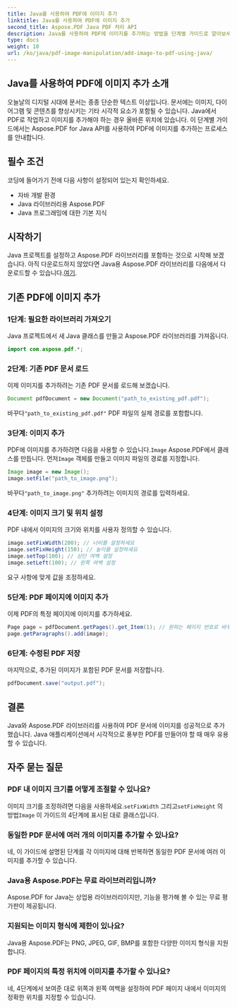```yaml
---
title: Java를 사용하여 PDF에 이미지 추가
linktitle: Java를 사용하여 PDF에 이미지 추가
second_title: Aspose.PDF Java PDF 처리 API
description: Java를 사용하여 PDF에 이미지를 추가하는 방법을 단계별 가이드로 알아보세요. 시각적 요소로 PDF 문서를 손쉽게 강화하세요.
type: docs
weight: 10
url: /ko/java/pdf-image-manipulation/add-image-to-pdf-using-java/
---
```


## Java를 사용하여 PDF에 이미지 추가 소개

오늘날의 디지털 시대에 문서는 종종 단순한 텍스트 이상입니다. 문서에는 이미지, 다이어그램 및 콘텐츠를 향상시키는 기타 시각적 요소가 포함될 수 있습니다. Java에서 PDF로 작업하고 이미지를 추가해야 하는 경우 올바른 위치에 있습니다. 이 단계별 가이드에서는 Aspose.PDF for Java API를 사용하여 PDF에 이미지를 추가하는 프로세스를 안내합니다.

## 필수 조건

코딩에 들어가기 전에 다음 사항이 설정되어 있는지 확인하세요.

- 자바 개발 환경
- Java 라이브러리용 Aspose.PDF
- Java 프로그래밍에 대한 기본 지식

## 시작하기

Java 프로젝트를 설정하고 Aspose.PDF 라이브러리를 포함하는 것으로 시작해 보겠습니다. 아직 다운로드하지 않았다면 Java용 Aspose.PDF 라이브러리를 다음에서 다운로드할 수 있습니다.[여기](https://releases.aspose.com/pdf/java/).

## 기존 PDF에 이미지 추가

### 1단계: 필요한 라이브러리 가져오기

Java 프로젝트에서 새 Java 클래스를 만들고 Aspose.PDF 라이브러리를 가져옵니다.

```java
import com.aspose.pdf.*;
```

### 2단계: 기존 PDF 문서 로드

이제 이미지를 추가하려는 기존 PDF 문서를 로드해 보겠습니다.

```java
Document pdfDocument = new Document("path_to_existing_pdf.pdf");
```

 바꾸다`"path_to_existing_pdf.pdf"` PDF 파일의 실제 경로를 포함합니다.

### 3단계: 이미지 추가

 PDF에 이미지를 추가하려면 다음을 사용할 수 있습니다.`Image` Aspose.PDF에서 클래스를 만듭니다. 먼저`Image` 객체를 만들고 이미지 파일의 경로를 지정합니다.

```java
Image image = new Image();
image.setFile("path_to_image.png");
```

 바꾸다`"path_to_image.png"` 추가하려는 이미지의 경로를 입력하세요.

### 4단계: 이미지 크기 및 위치 설정

PDF 내에서 이미지의 크기와 위치를 사용자 정의할 수 있습니다.

```java
image.setFixWidth(200); // 너비를 설정하세요
image.setFixHeight(150); // 높이를 설정하세요
image.setTop(100); // 상단 여백 설정
image.setLeft(100); // 왼쪽 여백 설정
```

요구 사항에 맞게 값을 조정하세요.

### 5단계: PDF 페이지에 이미지 추가

이제 PDF의 특정 페이지에 이미지를 추가하세요.

```java
Page page = pdfDocument.getPages().get_Item(1); // 원하는 페이지 번호로 바꾸세요
page.getParagraphs().add(image);
```

### 6단계: 수정된 PDF 저장

마지막으로, 추가된 이미지가 포함된 PDF 문서를 저장합니다.

```java
pdfDocument.save("output.pdf");
```

## 결론

Java와 Aspose.PDF 라이브러리를 사용하여 PDF 문서에 이미지를 성공적으로 추가했습니다. Java 애플리케이션에서 시각적으로 풍부한 PDF를 만들어야 할 때 매우 유용할 수 있습니다.

## 자주 묻는 질문

### PDF 내 이미지 크기를 어떻게 조절할 수 있나요?

 이미지 크기를 조정하려면 다음을 사용하세요.`setFixWidth` 그리고`setFixHeight` 의 방법`Image` 이 가이드의 4단계에 표시된 대로 클래스입니다.

### 동일한 PDF 문서에 여러 개의 이미지를 추가할 수 있나요?

네, 이 가이드에 설명된 단계를 각 이미지에 대해 반복하면 동일한 PDF 문서에 여러 이미지를 추가할 수 있습니다.

### Java용 Aspose.PDF는 무료 라이브러리입니까?

Aspose.PDF for Java는 상업용 라이브러리이지만, 기능을 평가해 볼 수 있는 무료 평가판이 제공됩니다.

### 지원되는 이미지 형식에 제한이 있나요?

Java용 Aspose.PDF는 PNG, JPEG, GIF, BMP를 포함한 다양한 이미지 형식을 지원합니다.

### PDF 페이지의 특정 위치에 이미지를 추가할 수 있나요?

네, 4단계에서 보여준 대로 위쪽과 왼쪽 여백을 설정하여 PDF 페이지 내에서 이미지의 정확한 위치를 지정할 수 있습니다.